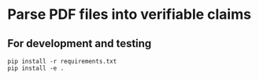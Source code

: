 # Parse PDF files into verifiable claims


## For development and testing

```
pip install -r requirements.txt
pip install -e .
```
